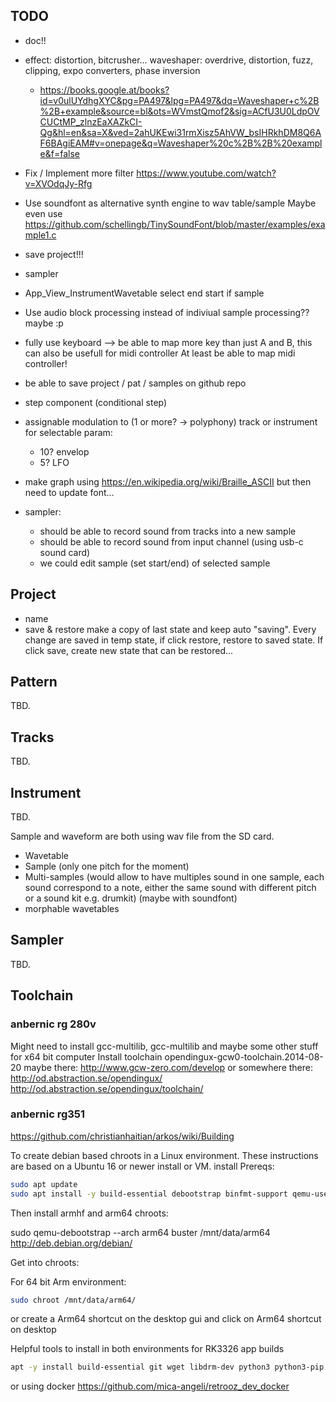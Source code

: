 ## TODO

- doc!!

- effect: distortion, bitcrusher... waveshaper: overdrive, distortion, fuzz, clipping, expo converters, phase inversion
    - https://books.google.at/books?id=v0ulUYdhgXYC&pg=PA497&lpg=PA497&dq=Waveshaper+c%2B%2B+example&source=bl&ots=WVmstQmof2&sig=ACfU3U0LdpOVCUCtMP_zlnzEaXAZkCI-Qg&hl=en&sa=X&ved=2ahUKEwi31rmXisz5AhVW_bsIHRkhDM8Q6AF6BAgiEAM#v=onepage&q=Waveshaper%20c%2B%2B%20example&f=false
    

- Fix / Implement more filter https://www.youtube.com/watch?v=XVOdqJy-Rfg

- Use soundfont as alternative synth engine to wav table/sample
            Maybe even use https://github.com/schellingb/TinySoundFont/blob/master/examples/example1.c

- save project!!!

- sampler

- App_View_InstrumentWavetable select end start if sample

- Use audio block processing instead of indiviual sample processing?? maybe :p

- fully use keyboard --> be able to map more key than just A and B, this can also be usefull for midi controller
    At least be able to map midi controller!

- be able to save project / pat / samples on github repo

- step component (conditional step)

- assignable modulation to (1 or more? -> polyphony) track or instrument for selectable param:
    - 10? envelop 
    - 5? LFO

- make graph using https://en.wikipedia.org/wiki/Braille_ASCII but then need to update font...

- sampler:
    - should be able to record sound from tracks into a new sample
    - should be able to record sound from input channel (using usb-c sound card)
    - we could edit sample (set start/end) of selected sample

## Project

- name
- save & restore
make a copy of last state and keep auto "saving". Every change are saved in temp state, if click restore, restore to saved state.
If click save, create new state that can be restored...

## Pattern

TBD.

## Tracks

TBD.
## Instrument

TBD.

Sample and waveform are both using wav file from the SD card.

- Wavetable
- Sample (only one pitch for the moment)
- Multi-samples (would allow to have multiples sound in one sample, each sound correspond to a note, either the same sound with different pitch or a sound kit e.g. drumkit) (maybe with soundfont)
- morphable wavetables

## Sampler

TBD.

## Toolchain
### anbernic rg 280v

Might need to install gcc-multilib, gcc-multilib and maybe some other stuff for x64 bit computer
Install toolchain opendingux-gcw0-toolchain.2014-08-20
maybe there: http://www.gcw-zero.com/develop
or somewhere there: http://od.abstraction.se/opendingux/
                    http://od.abstraction.se/opendingux/toolchain/

### anbernic rg351

https://github.com/christianhaitian/arkos/wiki/Building

To create debian based chroots in a Linux environment.
These instructions are based on a Ubuntu 16 or newer install or VM.
install Prereqs:

```sh
sudo apt update
sudo apt install -y build-essential debootstrap binfmt-support qemu-user-static
```

Then install armhf and arm64 chroots:

sudo qemu-debootstrap --arch arm64 buster /mnt/data/arm64 http://deb.debian.org/debian/

Get into chroots:

For 64 bit Arm environment:
```sh
sudo chroot /mnt/data/arm64/
```
or create a Arm64 shortcut on the desktop gui and click on Arm64 shortcut on desktop


Helpful tools to install in both environments for RK3326 app builds

```sh
apt -y install build-essential git wget libdrm-dev python3 python3-pip python3-setuptools python3-wheel ninja-build libopenal-dev premake4 autoconf libevdev-dev ffmpeg libsnappy-dev libboost-tools-dev magics++ libboost-thread-dev libboost-all-dev pkg-config zlib1g-dev libpng-dev libsdl2-dev clang cmake cmake-data libarchive13 libcurl4 libfreetype6-dev libjsoncpp1 librhash0 libuv1 mercurial mercurial-common libgbm-dev libsdl2-ttf-2.0-0 libsdl2-ttf-dev
```

or using docker https://github.com/mica-angeli/retrooz_dev_docker
